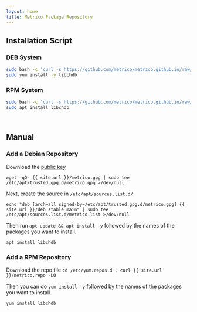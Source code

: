 ```yaml
---
layout: home
title: Metrico Package Repository
---
```


## Installation Script
### DEB System
```bash
sudo bash -c 'curl -s https://github.com/metrico/metrico.github.io/raw/main/libchdb_installer.sh | bash'
sudo yum install -y libchdb
```
### RPM System
```bash
sudo bash -c 'curl -s https://github.com/metrico/metrico.github.io/raw/main/libchdb_installer.sh | bash'
sudo apt install libchdb
```

<br>

## Manual
### Add a Debian Repository

Download the [public key](metrico.gpg)
```
wget -qO- {{ site.url }}/metrico.gpg | sudo tee /etc/apt/trusted.gpg.d/metrico.gpg >/dev/null
```

Next, create the source in `/etc/apt/sources.list.d/`

```
echo "deb [arch=all signed-by=/etc/apt/trusted.gpg.d/metrico.gpg] {{ site.url }}/deb stable main" | sudo tee /etc/apt/sources.list.d/metrico.list >/dev/null
```

Then run `apt update && apt install -y` followed by the names of the packages you want to install.

```
apt install libchdb
```

### Add a RPM Repository

Download the repo file `cd /etc/yum.repos.d ; curl {{ site.url }}/metrico.repo -LO`

Then you can do `yum install -y` followed by the names of the packages you want to install.

```
yum install libchdb
```

